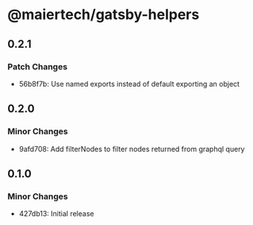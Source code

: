 # @maiertech/gatsby-helpers

## 0.2.1

### Patch Changes

- 56b8f7b: Use named exports instead of default exporting an object

## 0.2.0

### Minor Changes

- 9afd708: Add filterNodes to filter nodes returned from graphql query

## 0.1.0

### Minor Changes

- 427db13: Initial release
